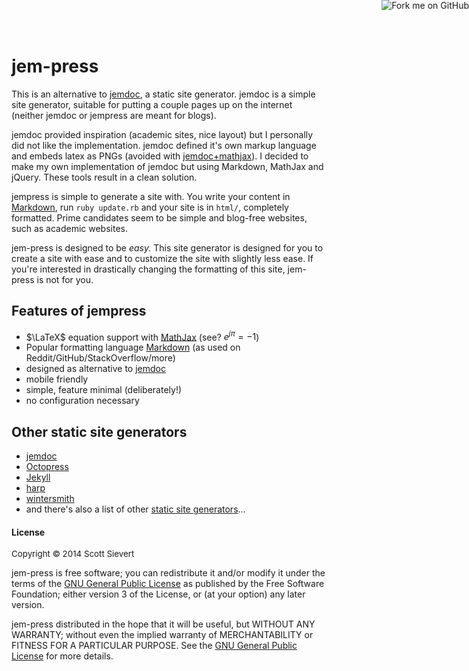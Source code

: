 <a href="https://github.com/scottsievert/jem-press"><img style="position: absolute; top: 0; right: 0; border: 0;" src="https://camo.githubusercontent.com/652c5b9acfaddf3a9c326fa6bde407b87f7be0f4/68747470733a2f2f73332e616d617a6f6e6177732e636f6d2f6769746875622f726962626f6e732f666f726b6d655f72696768745f6f72616e67655f6666373630302e706e67" alt="Fork me on GitHub" data-canonical-src="https://s3.amazonaws.com/github/ribbons/forkme_right_orange_ff7600.png"></a>

# jem-press
This is an alternative to [jemdoc], a static site generator. jemdoc is a simple
site generator, suitable for putting a couple pages up on the internet (neither
jemdoc or jempress are meant for blogs).

jemdoc provided inspiration (academic sites, nice layout) but I personally did
not like the implementation. jemdoc defined it's own markup language and embeds
latex as PNGs (avoided with [jemdoc+mathjax]). I decided to make my own
implementation of jemdoc but using Markdown, MathJax and jQuery. These tools
result in a clean solution.

jempress is simple to generate a site with. You write your content in
[Markdown][markdown], run `ruby update.rb` and your site is in `html/`,
completely formatted. Prime candidates seem to be simple and blog-free
websites, such as academic websites.

jem-press is designed to be *easy.*  This site generator is designed for you to
create a site with ease and to customize the site with slightly less ease. If
you're interested in drastically changing the formatting of this site,
jem-press is not for you.

## Features of jempress
* $\LaTeX$ equation support with [MathJax] (see? $e^{j\pi} = -1$)
* Popular formatting language [Markdown] (as used on
  Reddit/GitHub/StackOverflow/more)
* designed as alternative to [jemdoc]
* mobile friendly
* simple, feature minimal (deliberately!)
* no configuration necessary

## Other static site generators
* [jemdoc]
* [Octopress][octo]
* [Jekyll][jekyll]
* [harp]
* [wintersmith][winter]
* and there's also a list of other [static site generators][site]...

[jemdoc+mathjax]:http://www.mit.edu/~wsshin/jemdoc+mathjax.html

#### License
<p style="font-size: 10pt">
Copyright © 2014 Scott Sievert<br>

jem-press is free software; you can redistribute it and/or modify it under the
terms of the <a href="http://www.gnu.org/licenses/gpl-3.0.html">GNU General Public License</a>  as published by the Free Software Foundation; either version 3 of the License, or (at your option) any later version. <br>

jem-press distributed in the hope that it will be useful, but WITHOUT ANY WARRANTY; without even the implied warranty of MERCHANTABILITY or FITNESS FOR A PARTICULAR PURPOSE. See the
<a href="http://www.gnu.org/licenses/gpl-3.0.html">GNU General Public License</a>
for more details.
</p>

[mathjax]:https://www.mathjax.org
[jem-press-ex]:http://scottsievert.github.io/jem-press/
[gnu]:http://www.gnu.org/licenses/gpl-3.0.html
[other]:http://staticsitegenerators.net
[harp]:http://harpjs.com/docs/quick-start
[winter]:http://wintersmith.io
[jekyll]:http://jekyllrb.com
[octo]:http://octopress.org
[site]:http://staticsitegenerators.net
[jemdoc]:http://jemdoc.jaboc.net/
[markdown]:https://en.wikipedia.org/wiki/Markdown#Example
